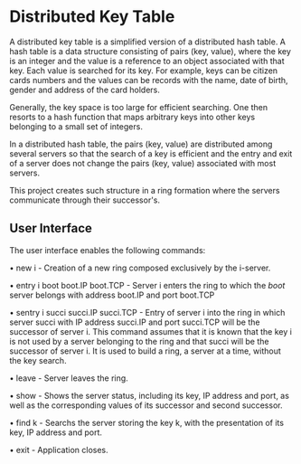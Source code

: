 # Distributed Key Table
 
A distributed key table is a simplified version of a distributed hash table. A hash table is a data structure consisting of pairs (key, value), where the key is an integer and the value is a reference to an object associated with that key. Each value is searched for its key. For example, keys can be citizen cards numbers and the values can be records with the name, date of birth, gender and address of the card holders.

Generally, the key space is too large for efficient searching. One then resorts to a hash function that maps arbitrary keys into other keys belonging to a small set of integers.

In a distributed hash table, the pairs (key, value) are distributed among several servers so that the search of a key is efficient and the entry and exit of a server does not change the pairs (key, value) associated with most servers. 

This project creates such structure in a ring formation where the servers communicate through their successor's.

## User Interface

The user interface enables the following commands:

• new i - Creation of a new ring composed exclusively by the i-server.

• entry i boot boot.IP boot.TCP - Server i enters the ring to which the _boot_ server belongs with address boot.IP and port boot.TCP

• sentry i succi succi.IP succi.TCP - Entry of server i into the ring in which server succi with IP address succi.IP and port succi.TCP will be the successor of server i. This command assumes that it is known that the key i is not used by a server belonging to the ring and that succi will be the successor of server i. It is used to build a ring, a server at a time, without the key search.

• leave - Server leaves the ring.

• show - Shows the server status, including its key, IP address and port, as well as the corresponding values of its successor and second successor.

• find k - Searchs the server storing the key k, with the presentation of its key, IP address and port.

• exit - Application closes.
